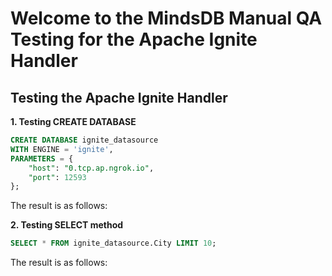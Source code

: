 # Welcome to the MindsDB Manual QA Testing for the Apache Ignite Handler

## Testing the Apache Ignite Handler

**1. Testing CREATE DATABASE**

```sql
CREATE DATABASE ignite_datasource
WITH ENGINE = 'ignite',
PARAMETERS = {
    "host": "0.tcp.ap.ngrok.io",
    "port": 12593
};
```

The result is as follows:

**2. Testing SELECT method**

```sql
SELECT * FROM ignite_datasource.City LIMIT 10;
```

The result is as follows: